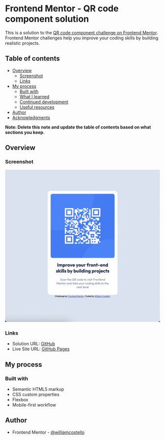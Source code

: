 # Frontend Mentor - QR code component solution

This is a solution to the [QR code component challenge on Frontend Mentor](https://www.frontendmentor.io/challenges/qr-code-component-iux_sIO_H). Frontend Mentor challenges help you improve your coding skills by building realistic projects. 

## Table of contents

- [Overview](#overview)
  - [Screenshot](#screenshot)
  - [Links](#links)
- [My process](#my-process)
  - [Built with](#built-with)
  - [What I learned](#what-i-learned)
  - [Continued development](#continued-development)
  - [Useful resources](#useful-resources)
- [Author](#author)
- [Acknowledgments](#acknowledgments)

**Note: Delete this note and update the table of contents based on what sections you keep.**

## Overview

### Screenshot

![Landing Page](./screenshot.png)

### Links

- Solution URL: [GitHub](https://github.com/williamcostello/frontendmentor-qrcode)
- Live Site URL: [GitHub Pages](https://williamcostello.github.io/frontendmentor-qrcode/)

## My process

### Built with

- Semantic HTML5 markup
- CSS custom properties
- Flexbox
- Mobile-first workflow

## Author

- Frontend Mentor - [@williamcostello](https://www.frontendmentor.io/profile/williamcostello)
